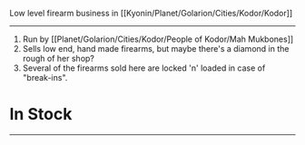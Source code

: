 Low level firearm business in [[Kyonin/Planet/Golarion/Cities/Kodor/Kodor]]

---
1. Run by [[Planet/Golarion/Cities/Kodor/People of Kodor/Mah Mukbones]]
2. Sells low end, hand made firearms, but maybe there's a diamond in the rough of her shop?
3. Several of the firearms sold here are locked 'n' loaded in case of "break-ins". 

# In Stock
---
